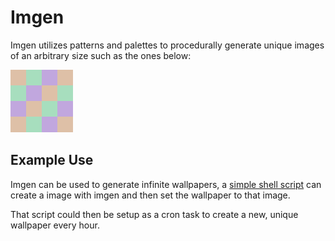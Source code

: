 # Imgen

Imgen utilizes patterns and palettes to procedurally generate unique images of
an arbitrary size such as the ones below:

![tile-example](assets/tile-example.png)

## Example Use

Imgen can be used to generate infinite wallpapers, a [simple shell
script](imgen-wallpaper) can
create a image with imgen and then set the wallpaper to that image.

That script could then be setup as a cron task to create a new, unique wallpaper
every hour.
